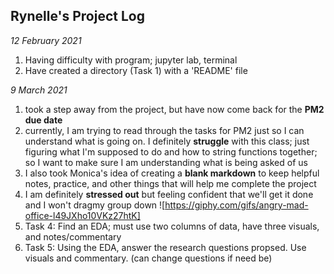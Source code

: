 ## Rynelle's Project Log ##

*12 February 2021*
1. Having difficulty with program; jupyter lab, terminal
2. Have created a directory (Task 1) with a 'README' file

*9 March 2021*
1. took a step away from the project, but have now come back for the **PM2 due date**
2. currently, I am trying to read through the tasks for PM2 just so I can understand what is going on. I definitely **struggle** with this class; just figuring what I'm supposed to do and how to string functions together; so I want to make sure I am understanding what is being asked of us
3. I also took Monica's idea of creating a **blank markdown** to keep helpful notes, practice, and other things that will help me complete the project
4. I am definitely **stressed out** but feeling confident that we'll get it done and I won't dragmy group down
![https://giphy.com/gifs/angry-mad-office-l49JXho10VKz27htK]
5. Task 4: Find an EDA; must use two columns of data, have three visuals, and notes/commentary
6. Task 5: Using the EDA, answer the research questions propsed. Use visuals and commentary. (can change questions if need be)